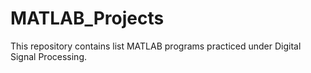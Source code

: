 # MATLAB_Projects
This repository contains list MATLAB programs practiced under Digital Signal Processing.
